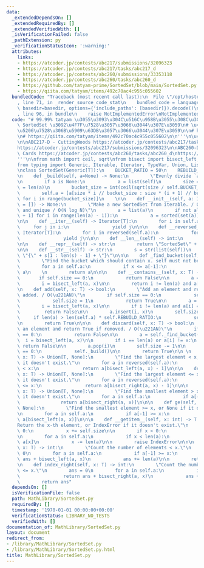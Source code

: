```yaml
---
data:
  _extendedDependsOn: []
  _extendedRequiredBy: []
  _extendedVerifiedWith: []
  _isVerificationFailed: false
  _pathExtension: py
  _verificationStatusIcon: ':warning:'
  attributes:
    links:
    - https://atcoder.jp/contests/abc217/submissions/32096323
    - https://atcoder.jp/contests/abc217/tasks/abc217_d
    - https://atcoder.jp/contests/abc260/submissions/33353118
    - https://atcoder.jp/contests/abc260/tasks/abc260_d
    - https://github.com/tatyam-prime/SortedSet/blob/main/SortedSet.py
    - https://qiita.com/tatyam/items/492c70ac4c955c055602
  bundledCode: "Traceback (most recent call last):\n  File \"/opt/hostedtoolcache/Python/3.10.6/x64/lib/python3.10/site-packages/onlinejudge_verify/documentation/build.py\"\
    , line 71, in _render_source_code_stat\n    bundled_code = language.bundle(stat.path,\
    \ basedir=basedir, options={'include_paths': [basedir]}).decode()\n  File \"/opt/hostedtoolcache/Python/3.10.6/x64/lib/python3.10/site-packages/onlinejudge_verify/languages/python.py\"\
    , line 96, in bundle\n    raise NotImplementedError\nNotImplementedError\n"
  code: "# 99.99% tatyam \u3055\u3093\u304C\u516C\u958B\u3055\u308C\u3066\u3044\u308B\
    \ SortedSet \u3092\u4F7F\u7528\u3057\u3066\u3044\u307E\u3059\n# \u4E00\u90E8\u81EA\
    \u5206\u7528\u306B\u5909\u63DB\u3057\u3066\u3044\u307E\u3059\n\n# https://github.com/tatyam-prime/SortedSet/blob/main/SortedSet.py\n\
    \n# https://qiita.com/tatyam/items/492c70ac4c955c055602\n\n'''\n\u4F7F\u7528\u4F8B\
    \n\nABC217-D - CuttingWoods https://atcoder.jp/contests/abc217/tasks/abc217_d\n\
    https://atcoder.jp/contests/abc217/submissions/32096323\n\nABC260-D - Draw Your\
    \ Cards https://atcoder.jp/contests/abc260/tasks/abc260_d\nhttps://atcoder.jp/contests/abc260/submissions/33353118\n\
    '''\n\nfrom math import ceil, sqrt\nfrom bisect import bisect_left, bisect_right\n\
    from typing import Generic, Iterable, Iterator, TypeVar, Union, List\nT = TypeVar('T')\n\
    \nclass SortedSet(Generic[T]):\n    BUCKET_RATIO = 50\n    REBUILD_RATIO = 170\n\
    \n    def _build(self, a=None) -> None:\n        \"Evenly divide `a` into buckets.\"\
    \n        if a is None:\n            a = list(self)\n        size = self.size\
    \ = len(a)\n        bucket_size = int(ceil(sqrt(size / self.BUCKET_RATIO)))\n\
    \        self.a = [a[size * i // bucket_size : size * (i + 1) // bucket_size]\
    \ for i in range(bucket_size)]\n    \n\n    def __init__(self, a: Iterable[T]\
    \ = []) -> None:\n        \"Make a new SortedSet from iterable. / O(N) if sorted\
    \ and unique / O(N log N)\"\n        a = list(a)\n        if not all(a[i] < a[i\
    \ + 1] for i in range(len(a) - 1)):\n            a = sorted(set(a))\n        self._build(a)\n\
    \n\n    def __iter__(self) -> Iterator[T]:\n        for i in self.a:\n       \
    \     for j in i:\n                yield j\n\n\n    def __reversed__(self) ->\
    \ Iterator[T]:\n        for i in reversed(self.a):\n            for j in reversed(i):\n\
    \                yield j\n\n\n    def __len__(self) -> int:\n        return self.size\n\
    \n\n    def __repr__(self) -> str:\n        return \"SortedSet\" + str(self.a)\n\
    \n\n    def __str__(self) -> str:\n        s = str(list(self))\n        return\
    \ \"{\" + s[1 : len(s) - 1] + \"}\"\n\n\n    def _find_bucket(self, x: T) -> List[T]:\n\
    \        \"Find the bucket which should contain x. self must not be empty.\"\n\
    \        for a in self.a:\n            if x <= a[-1]:\n                return\
    \ a\n    \n        return a\n\n\n    def __contains__(self, x: T) -> bool:\n \
    \       if self.size == 0:\n            return False\n\n        a = self._find_bucket(x)\n\
    \        i = bisect_left(a, x)\n\n        return i != len(a) and a[i] == x\n\n\
    \n    def add(self, x: T) -> bool:\n        \"Add an element and return True if\
    \ added. / O(\u221AN)\"\n        if self.size == 0:\n            self.a = [[x]]\n\
    \            self.size = 1\n            return True\n\n        a = self._find_bucket(x)\n\
    \        i = bisect_left(a, x)\n\n        if i != len(a) and a[i] == x: \n   \
    \         return False\n\n        a.insert(i, x)\n        self.size += 1\n   \
    \     if len(a) > len(self.a) * self.REBUILD_RATIO:\n            self._build()\n\
    \n        return True\n\n\n    def discard(self, x: T) -> bool:\n        \"Remove\
    \ an element and return True if removed. / O(\u221AN)\"\n        if self.size\
    \ == 0:\n            return False\n\n        a = self._find_bucket(x)\n      \
    \  i = bisect_left(a, x)\n\n        if i == len(a) or a[i] != x:\n           \
    \ return False\n\n        a.pop(i)\n        self.size -= 1\n\n        if len(a)\
    \ == 0:\n            self._build()\n\n        return True\n\n \n    def lt(self,\
    \ x: T) -> Union[T, None]:\n        \"Find the largest element < x, or None if\
    \ it doesn't exist.\"\n        for a in reversed(self.a):\n            if a[0]\
    \ < x:\n                return a[bisect_left(a, x) - 1]\n\n\n    def le(self,\
    \ x: T) -> Union[T, None]:\n        \"Find the largest element <= x, or None if\
    \ it doesn't exist.\"\n        for a in reversed(self.a):\n            if a[0]\
    \ <= x:\n                return a[bisect_right(a, x) - 1]\n\n\n    def gt(self,\
    \ x: T) -> Union[T, None]:\n        \"Find the smallest element > x, or None if\
    \ it doesn't exist.\"\n        for a in self.a:\n            if a[-1] > x:\n \
    \               return a[bisect_right(a, x)]\n\n\n    def ge(self, x: T) -> Union[T,\
    \ None]:\n        \"Find the smallest element >= x, or None if it doesn't exist.\"\
    \n        for a in self.a:\n            if a[-1] >= x:\n                return\
    \ a[bisect_left(a, x)]\n\n\n    def __getitem__(self, x: int) -> T:\n        \"\
    Return the x-th element, or IndexError if it doesn't exist.\"\n        if x <\
    \ 0:\n            x += self.size\n\n        if x < 0:\n            raise IndexError\n\
    \n        for a in self.a:\n            if x < len(a):\n                return\
    \ a[x]\n            x -= len(a)\n\n        raise IndexError\n\n\n    def index(self,\
    \ x: T) -> int:\n        \"Count the number of elements < x.\"\n        ans =\
    \ 0\n        for a in self.a:\n            if a[-1] >= x:\n                return\
    \ ans + bisect_left(a, x)\n            ans += len(a)\n\n        return ans\n\n\
    \n    def index_right(self, x: T) -> int:\n        \"Count the number of elements\
    \ <= x.\"\n        ans = 0\n        for a in self.a:\n            if a[-1] > x:\n\
    \                return ans + bisect_right(a, x)\n            ans += len(a)\n\n\
    \        return ans"
  dependsOn: []
  isVerificationFile: false
  path: MathLibrary/SortedSet.py
  requiredBy: []
  timestamp: '1970-01-01 00:00:00+00:00'
  verificationStatus: LIBRARY_NO_TESTS
  verifiedWith: []
documentation_of: MathLibrary/SortedSet.py
layout: document
redirect_from:
- /library/MathLibrary/SortedSet.py
- /library/MathLibrary/SortedSet.py.html
title: MathLibrary/SortedSet.py
---
```

